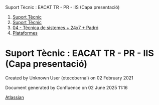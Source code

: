 Suport Tècnic : EACAT TR - PR - IIS (Capa presentació)  

1.  [Suport Tècnic](index.md)
2.  [Suport Tècnic](13893782.md)
3.  [04 - Tècnica de sistemes + 24x7 + Padró](26313202.md)
4.  [Plataformes](Plataformes_41520520.md)

Suport Tècnic : EACAT TR - PR - IIS (Capa presentació)
======================================================

Created by Unknown User (otecobernal) on 02 February 2021

Document generated by Confluence on 02 June 2025 11:16

[Atlassian](http://www.atlassian.com/)